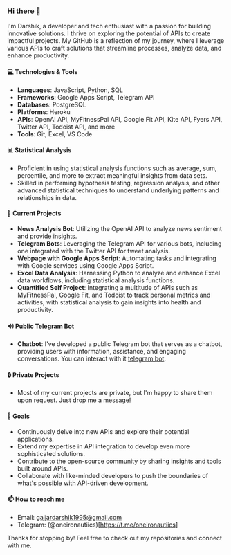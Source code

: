 ### Hi there 👋

I'm Darshik, a developer and tech enthusiast with a passion for building innovative solutions. I thrive on exploring the potential of APIs to create impactful projects. My GitHub is a reflection of my journey, where I leverage various APIs to craft solutions that streamline processes, analyze data, and enhance productivity.

#### 💻 Technologies & Tools
- **Languages**: JavaScript, Python, SQL
- **Frameworks**: Google Apps Script, Telegram API
- **Databases**: PostgreSQL
- **Platforms**: Heroku
- **APIs**: OpenAI API, MyFitnessPal API, Google Fit API, Kite API, Fyers API, Twitter API, Todoist API, and more
- **Tools**: Git, Excel, VS Code

#### 📊 Statistical Analysis
- Proficient in using statistical analysis functions such as average, sum, percentile, and more to extract meaningful insights from data sets.
- Skilled in performing hypothesis testing, regression analysis, and other advanced statistical techniques to understand underlying patterns and relationships in data.

#### 🚀 Current Projects
- **News Analysis Bot**: Utilizing the OpenAI API to analyze news sentiment and provide insights.
- **Telegram Bots**: Leveraging the Telegram API for various bots, including one integrated with the Twitter API for tweet analysis.
- **Webpage with Google Apps Script**: Automating tasks and integrating with Google services using Google Apps Script.
- **Excel Data Analysis**: Harnessing Python to analyze and enhance Excel data workflows, including statistical analysis functions.
- **Quantified Self Project**: Integrating a multitude of APIs such as MyFitnessPal, Google Fit, and Todoist to track personal metrics and activities, with statistical analysis to gain insights into health and productivity.

#### 🔊 Public Telegram Bot
- **Chatbot**: I've developed a public Telegram bot that serves as a chatbot, providing users with information, assistance, and engaging conversations. You can interact with it [telegram bot](https://t.me/FxLiveSnapshotBot).

#### 🔒 Private Projects
- Most of my current projects are private, but I'm happy to share them upon request. Just drop me a message!

#### 🎯 Goals
- Continuously delve into new APIs and explore their potential applications.
- Extend my expertise in API integration to develop even more sophisticated solutions.
- Contribute to the open-source community by sharing insights and tools built around APIs.
- Collaborate with like-minded developers to push the boundaries of what's possible with API-driven development.

#### 📫 How to reach me
- Email: gajjardarshik1995@gmail.com
- Telegram: (@oneironautiics)[https://t.me/oneironautiics]

Thanks for stopping by! Feel free to check out my repositories and connect with me.
